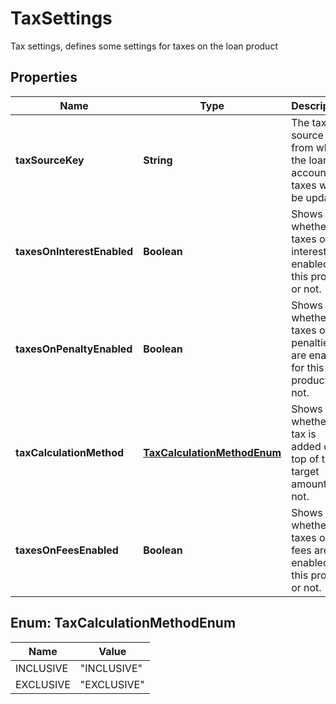 

# TaxSettings

Tax settings, defines some settings for taxes on the loan product
## Properties

Name | Type | Description | Notes
------------ | ------------- | ------------- | -------------
**taxSourceKey** | **String** | The tax source from where the loan account taxes will be updated. |  [optional]
**taxesOnInterestEnabled** | **Boolean** | Shows whether taxes on interest are enabled for this product or not. |  [optional]
**taxesOnPenaltyEnabled** | **Boolean** | Shows whether taxes on penalties are enabled for this product or not. |  [optional]
**taxCalculationMethod** | [**TaxCalculationMethodEnum**](#TaxCalculationMethodEnum) | Shows whether the tax is added on top of the target amount or not. |  [optional]
**taxesOnFeesEnabled** | **Boolean** | Shows whether taxes on fees are enabled for this product or not. |  [optional]



## Enum: TaxCalculationMethodEnum

Name | Value
---- | -----
INCLUSIVE | &quot;INCLUSIVE&quot;
EXCLUSIVE | &quot;EXCLUSIVE&quot;



